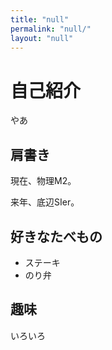 ```yaml
---
title: "null"
permalink: "null/"
layout: "null"
---
```


# 自己紹介

やあ

## 肩書き

現在、物理M2。

来年、底辺SIer。

## 好きなたべもの

- ステーキ
- のり弁

## 趣味

いろいろ

